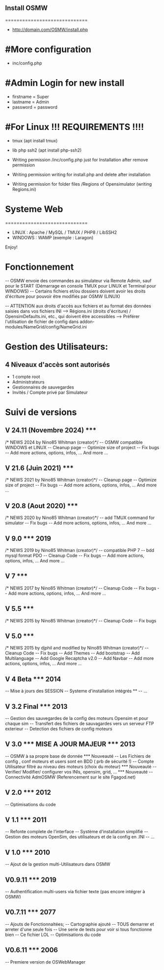 ## Install OSMW 
=============================
- http://domain.com/OSMW/install.php

#More configuration
=============================
- inc/config.php

#Admin Login for new install
=============================
- firstname = Super
- lastname  = Admin
- password  = password

#For Linux !!! REQUIREMENTS !!!!
=============================
- tmux  (apt install tmux)
- lib php ssh2 (apt install php-ssh2)

- Writing permission  /inc/config.php just for Installation after remove permission
- Writing permission writing for install.php and delete after installation
- Writing permission for folder files  /Regions of Opensimulator (writing Regions.ini)  

# Systeme Web
=============================
- LINUX : Apache / MySQL / TMUX / PHP8 / LibSSH2
- WINDOWS : WAMP (exemple : Laragon)

Enjoy!


# Fonctionnement

-- OSMW envoie des commandes au simulateur via Remote Admin, sauf pour le START (Démarrage en console TMUX pour LINUX et Terminal pour WINDOWS)
-- Certains fichiers et/ou dossiers doivent avoir les droits d'écriture pour pouvoir être modifiés par OSMW (LINUX)

-- ATTENTION aux droits d'accès aux fichiers et au format des données saisies dans vos fichiers INI
	--> Régions.ini (droits d'écriture) / OpensimDefaults.ini, etc., qui doivent être accessibles
	--> Préférer l'utilisation de fichier de config dans addon-modules/NameGrid/config/NameGrid.ini
	
# Gestion des Utilisateurs:
## 4 Niveaux d'accès sont autorisés
- 1 compte root
- Administrateurs 
- Gestionnaires de sauvegardes
- Invités / Compte privé par Simulateur



# Suivi de versions 

## V 24.11 (Novembre 2024) ***
/* NEWS 2024 by Nino85 Whitman (creator)*/
-- OSMW compatible WINDOWS et LINUX
-- Cleanup page
-- Optimize size of project
-- Fix bugs
-- Add more actions, options, infos, ...
And more ...

## V 21.6 (Juin 2021) ***
/* NEWS 2021 by Nino85 Whitman (creator)*/
-- Cleanup page
-- Optimize size of project
-- Fix bugs
-- Add more actions, options, infos, ...
And more ...

## V 20.8 (Aout 2020) ***
/* NEWS 2020 by Nino85 Whitman  (creator)*/
-- add TMUX command for simulator
-- Fix bugs
-- Add more actions, options, infos, ...
And more ...

## V 9.0 *** 2019
/* NEWS 2019 by Nino85 Whitman  (creator)*/
-- compatible PHP 7 
-- bdd mysql format PDO
-- Cleanup Code
-- Fix bugs
-- Add more actions, options, infos, ...
And more ...

## V 7 ***
/* NEWS 2017 by Nino85 Whitman  (creator)*/
-- Cleanup Code
-- Fix bugs
-- Add more actions, options, infos, ...
And more ...

## V 5.5 ***
/* NEWS 2015 by Nino85 Whitman (creator)*/
-- Cleanup Code
-- Fix bugs

## V 5.0 ***
/* NEWS 2015 by djphil and modified by Nino85 Whitman (creator)*/
-- Cleanup Code
-- Fix bugs
-- Add Themes
-- Add bootstrap
-- Add Multilanguage
-- Add Google Recaptcha v2.0
-- Add Navbar
-- Add more actions, options, infos, ...
And more ...

## V 4 Beta *** 2014
-- Mise à jours des SESSION
-- Systeme d'installation intégrés **
-- ...

## V 3.2 Final *** 2013
-- Gestion des sauvegardes de la config des moteurs Opensim et pour chaque sim
-- Transfert des fichiers de sauvagardes vers un serveur FTP exterieur
-- Detection des fichiers de config moteurs

## V 3.0 *** MISE A JOUR MAJEUR ***  2013
-- OSMW à sa propre base de donnée *** Nouveauté
-- Les Fichiers de config , conf moteurs et users sont en BDD ( prb de sécurité !)
-- Compte Utilisateur filtré au niveau des moteurs (choix du moteur) *** Nouveauté
-- Verifier/ Modifier/ configurer vos INIs, opensim, grid, ... *** Nouveauté
-- Connectivité AdmOSMW (Referencement sur le site Fgagod.net) 

## V 2.0 ***  2012
-- Optimisations du code

## V 1.1 *** 2011
-- Refonte complete de l'interface
-- Système d'installation simplifié
-- Gestion des moteurs OpenSim, des utilisateurs et de la config en .INI
-- ...

## V 1.0 *** 2010
-- Ajout de la gestion multi-Utilisateurs dans OSMW

## V0.9.11 *** 2019
-- Authentification multi-users via fichier texte  (pas encore intégrer à OSMW)

## V0.7.11 ***  2077
-- Ajouts de Fonctionnaltées;
	-- Cartographie ajouté
	-- TOUS demarrer et arreter d'une seule fois
	-- Une serie de tests pour voir si tous fonctionne bien
	-- Ce fichier LOL
-- Optimisations du code

## V0.6.11 ***  2006
-- Premiere version de OSWebManager